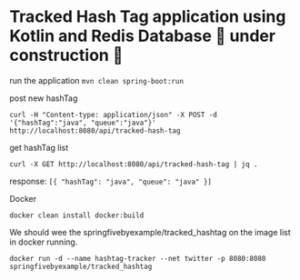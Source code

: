# Tracked Hash Tag application using Kotlin and Redis Database 🚧 under construction 🚧


run the application
`mvn clean spring-boot:run`

post new hashTag

`curl -H "Content-type: application/json" -X POST -d '{"hashTag":"java", "queue":"java"}' http://localhost:8080/api/tracked-hash-tag`

get hashTag list

`curl -X GET http://localhost:8080/api/tracked-hash-tag | jq .`

response: `[{ "hashTag": "java", "queue": "java" }]`

Docker

`docker clean install docker:build`

We should wee the springfivebyexample/tracked_hashtag on the image list in docker running.

`docker run -d --name hashtag-tracker --net twitter -p 8080:8080 springfivebyexample/tracked_hashtag`